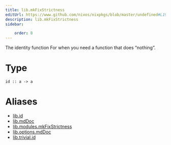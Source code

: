 ```yaml
---
title: lib.mkFixStrictness
editUrl: https://www.github.com/nixos/nixpkgs/blob/master/undefined#L19C5
description: lib.mkFixStrictness
sidebar:

    order: 8
---
```


The identity function
For when you need a function that does “nothing”.

# Type

```
id :: a -> a
```


# Aliases

- [lib.id](/nix-doc-comments/reference/lib/lib-id)
- [lib.mdDoc](/nix-doc-comments/reference/lib/lib-mddoc)
- [lib.modules.mkFixStrictness](/nix-doc-comments/reference/lib/modules/lib-modules-mkfixstrictness)
- [lib.options.mdDoc](/nix-doc-comments/reference/lib/options/lib-options-mddoc)
- [lib.trivial.id](/nix-doc-comments/reference/lib/trivial/lib-trivial-id)


